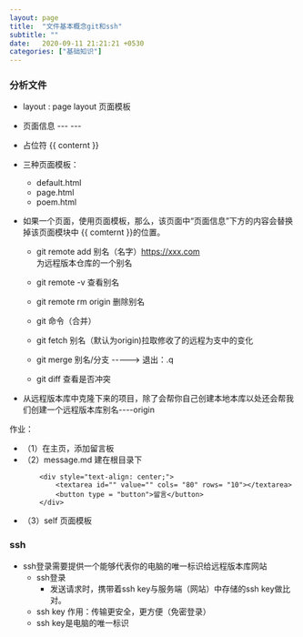 ```yaml
---
layout: page
title:  "文件基本概念git和ssh"
subtitle: ""
date:   2020-09-11 21:21:21 +0530
categories: ["基础知识"]
---
```


### 分析文件
- layout :    page                        layout  页面模板
- 页面信息     ---        ---
- 占位符        {{ conternt }}

- 三种页面模板：    
    - default.html       
    - page.html        
    - poem.html
- 如果一个页面，使用页面模板，那么，该页面中“页面信息”下方的内容会替换掉该页面模块中 {{ comternt }}的位置。

    - git remote add 别名（名字）https://xxx.com   
    为远程版本仓库的一个别名

    - git remote -v             查看别名
    - git remote rm origin        删除别名
    - git 命令（合并）
    - git fetch 别名（默认为origin)拉取修收了的远程为支中的变化
    - git merge 别名/分支 -----> 退出：.q
    - git diff 查看是否冲突

- 从远程版本库中克隆下来的项目，除了会帮你自己创建本地本库以处还会帮我们创建一个远程版本库别名----origin

作业：
- （1）在主页，添加留言板
- （2）message.md 建在根目录下
    ```
        <div style="text-align: center;">
            <textarea id="" value="" cols= "80" rows= "10"></textarea>
            <button type = "button">留言</button>
        </div>
    ```
- （3）self 页面模板

### ssh
- ssh登录需要提供一个能够代表你的电脑的唯一标识给远程版本库网站
    - ssh登录
        - 发送请求时，携带着ssh key与服务端（网站）中存储的ssh key做比对。
    - ssh key 作用：传输更安全，更方便（免密登录）
    - ssh key是电脑的唯一标识





